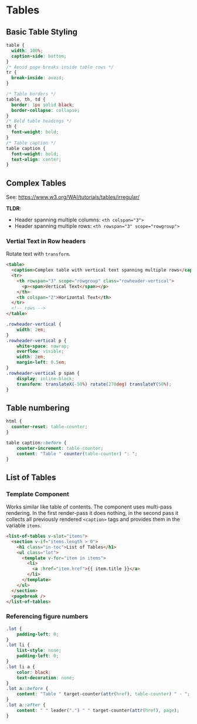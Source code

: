 # Tables
## Basic Table Styling
```css
table {
  width: 100%;
  caption-side: bottom;
}
/* Avoid page breaks inside table rows */
tr {
  break-inside: avoid;
}

/* Table borders */
table, th, td {
  border: 1px solid black;
  border-collapse: collapse;
}
/* Bold table headings */
th {
  font-weight: bold;
}
/* Table caption */
table caption {
  font-weight: bold;
  text-align: center;
}
```


## Complex Tables
See: https://www.w3.org/WAI/tutorials/tables/irregular/

**TLDR**:

* Header spanning multiple columns: `<th colspan="3">`
* Header spanning multiple rows: `<th rowspan="3" scope="rowgroup">`

### Vertial Text in Row headers
Rotate text with `transform`.

```html
<table>
  <caption>Complex table with vertical text spanning multiple rows</caption>
  <tr>
    <th rowspan="3" scope="rowgroup" class="rowheader-vertical">
      <p><span>Vertical Text</span></p>
    </th>
    <th colspan="2">Horizontal Text</th>
  </tr>
  <!-- rows -->
</table>
```

```css
.rowheader-vertical {
    width: 2em;
}
.rowheader-vertical p {
    white-space: nowrap;
    overflow: visible;
    width: 2em;
    margin-left: 0.5em;
}
.rowheader-vertical p span {
    display: inline-block;
    transform: translateX(-50%) rotate(270deg) translateY(50%);
}
```


## Table numbering
```css
html {
  counter-reset: table-counter;
}

table caption::before {
    counter-increment: table-counter;
    content: "Table " counter(table-counter) ": ";
}
```

## List of Tables
### Template Component
Works similar like table of contents.
The component uses multi-pass rendering.
In the first render-pass it does nothing, in the second pass it collects all previously rendered `<caption>` tags and provides them in the variable `items`.

```html
<list-of-tables v-slot="items">
  <section v-if="items.length > 0">
    <h1 class="in-toc">List of Tables</h1>
    <ul class="lot">
      <template v-for="item in items">
        <li>
          <a :href="item.href">{{ item.title }}</a>
        </li>
      </template>
    </ul>
  </section>
  <pagebreak />
</list-of-tables>
```

### Referencing figure numbers
```css
.lot {
    padding-left: 0;
}
.lot li {
    list-style: none;
    padding-left: 0;
}
.lot li a {
    color: black;
    text-decoration: none;
}
.lot a::before {
    content: "Table " target-counter(attr(href), table-counter) " - ";
}
.lot a::after {
    content: " " leader(".") " " target-counter(attr(href), page);
}
```

